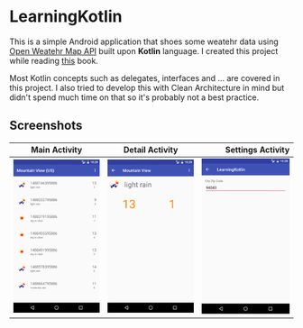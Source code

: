 # LearningKotlin
This is a simple Android application that shoes some weatehr data using [Open Weatehr Map API](openweathermap.org/api) built upon **Kotlin** language.
I created this project while reading [this](https://antonioleiva.com/kotlin-android-developers-book) book.

Most Kotlin concepts such as delegates, interfaces and ... are covered in this project. 
I also tried to develop this with Clean Architecture in mind but didn't spend much time on that so it's probably not a best practice.

## Screenshots 

| Main Activity           | Detail Activity           | Settings Activity         |
| ------------- |:-------------:| -------------:|
| ![MainActivity](https://github.com/mohamad-amin/LearningKotlin/blob/master/screenshots/1.png) | ![MainActivity](https://github.com/mohamad-amin/LearningKotlin/blob/master/screenshots/2.png) | ![MainActivity](https://github.com/mohamad-amin/LearningKotlin/blob/master/screenshots/3.png) |
